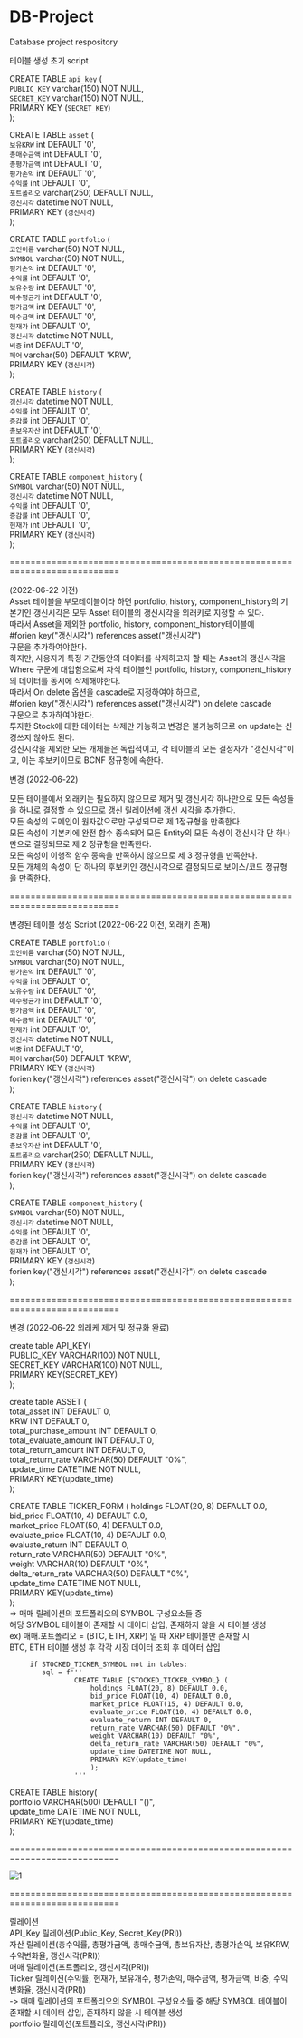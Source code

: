 # DB-Project
Database project respository

테이블 생성 초기 script

CREATE TABLE `api_key` (  
  `PUBLIC_KEY` varchar(150) NOT NULL,  
  `SECRET_KEY` varchar(150) NOT NULL,  
  PRIMARY KEY (`SECRET_KEY`)  
);  
  
CREATE TABLE `asset` (  
  `보유KRW` int DEFAULT '0',  
  `총매수금액` int DEFAULT '0',  
  `총평가금액` int DEFAULT '0',  
  `평가손익` int DEFAULT '0',  
  `수익률` int DEFAULT '0',  
  `포트폴리오` varchar(250) DEFAULT NULL,  
  `갱신시각` datetime NOT NULL,  
  PRIMARY KEY (`갱신시각`)  
);  
  
CREATE TABLE `portfolio` (  
  `코인이름` varchar(50) NOT NULL,  
  `SYMBOL` varchar(50) NOT NULL,  
  `평가손익` int DEFAULT '0',  
  `수익률` int DEFAULT '0',  
  `보유수량` int DEFAULT '0',   
  `매수평균가` int DEFAULT '0',  
  `평가금액` int DEFAULT '0',  
  `매수금액` int DEFAULT '0',  
  `현재가` int DEFAULT '0',  
  `갱신시각` datetime NOT NULL,  
  `비중` int DEFAULT '0',  
  `페어` varchar(50) DEFAULT 'KRW',  
  PRIMARY KEY (`갱신시각`)  
);  
  
CREATE TABLE `history` (  
  `갱신시각` datetime NOT NULL,  
  `수익률` int DEFAULT '0',  
  `증감률` int DEFAULT '0',  
  `총보유자산` int DEFAULT '0',  
  `포트폴리오` varchar(250) DEFAULT NULL,  
  PRIMARY KEY (`갱신시각`)  
);  
  
CREATE TABLE `component_history` (  
  `SYMBOL` varchar(50) NOT NULL,  
  `갱신시각` datetime NOT NULL,  
  `수익률` int DEFAULT '0',  
  `증감률` int DEFAULT '0',  
  `현재가` int DEFAULT '0',  
  PRIMARY KEY (`갱신시각`)  
);  
  
===========================================================================  
  
(2022-06-22 이전)  
Asset 테이블을 부모테이블이라 하면 portfolio, history, component_history의 기본기인 갱신시각은 모두 Asset 테이블의 갱신시각을 외래키로 지정할 수 있다.  
따라서 Asset을 제외한 portfolio, history, component_history테이블에  
  #forien key("갱신시각") references asset("갱신시각")  
구문을 추가하여야한다.  
하지만, 사용자가 특정 기간동안의 데이터를 삭제하고자 할 때는 Asset의 갱신시각을 Where 구문에 대입함으로써 자식 테이블인 portfolio, history, component_history의 데이터를 동시에 삭제해야한다.  
따라서 On delete 옵션을 cascade로 지정하여야 하므로,  
  #forien key("갱신시각") references asset("갱신시각") on delete cascade  
구문으로 추가하여야한다.  
투자한 Stock에 대한 데이터는 삭제만 가능하고 변경은 불가능하므로 on update는 신경쓰지 않아도 된다.  
갱신시각을 제외한 모든 개체들은 독립적이고, 각 테이블의 모든 결정자가 "갱신시각"이고, 이는 후보키이므로 BCNF 정규형에 속한다.  
  
변경 (2022-06-22)  
  
모든 테이블에서 외래키는 필요하지 않으므로 제거 및 갱신시각 하나만으로 모든 속성들을 하나로 결정할 수 있으므로 갱신 릴레이션에 갱신 시각을 추가한다.  
모든 속성의 도메인이 원자값으로만 구성되므로 제 1정규형을 만족한다.  
모든 속성이 기본키에 완전 함수 종속되어 모든 Entity의 모든 속성이 갱신시각 단 하나만으로 결정되므로 제 2 정규형을 만족한다.  
모든 속성이 이행적 함수 종속을 만족하지 않으므로 제 3 정규형을 만족한다.  
모든 개체의 속성이 단 하나의 후보키인 갱신시각으로 결정되므로 보이스/코드 정규형을 만족한다.  
  
===========================================================================  
  
변경된 테이블 생성 Script (2022-06-22 이전, 외래키 존재)  
  
CREATE TABLE `portfolio` (  
  `코인이름` varchar(50) NOT NULL,  
  `SYMBOL` varchar(50) NOT NULL,  
  `평가손익` int DEFAULT '0',  
  `수익률` int DEFAULT '0',  
  `보유수량` int DEFAULT '0',  
  `매수평균가` int DEFAULT '0',  
  `평가금액` int DEFAULT '0',  
  `매수금액` int DEFAULT '0',  
  `현재가` int DEFAULT '0',  
  `갱신시각` datetime NOT NULL,  
  `비중` int DEFAULT '0',  
  `페어` varchar(50) DEFAULT 'KRW',  
  PRIMARY KEY (`갱신시각`)  
  forien key("갱신시각") references asset("갱신시각") on delete cascade  
);  
  
CREATE TABLE `history` (  
  `갱신시각` datetime NOT NULL,  
  `수익률` int DEFAULT '0',  
  `증감률` int DEFAULT '0',  
  `총보유자산` int DEFAULT '0',  
  `포트폴리오` varchar(250) DEFAULT NULL,  
  PRIMARY KEY (`갱신시각`)  
  forien key("갱신시각") references asset("갱신시각") on delete cascade  
);  
  
CREATE TABLE `component_history` (  
  `SYMBOL` varchar(50) NOT NULL,  
  `갱신시각` datetime NOT NULL,  
  `수익률` int DEFAULT '0',  
  `증감률` int DEFAULT '0',  
  `현재가` int DEFAULT '0',  
  PRIMARY KEY (`갱신시각`)  
  forien key("갱신시각") references asset("갱신시각") on delete cascade  
);  

===========================================================================  

변경 (2022-06-22 외래케 제거 및 정규화 완료)

create table API_KEY(  
        PUBLIC_KEY VARCHAR(100) NOT NULL,  
        SECRET_KEY VARCHAR(100) NOT NULL,  
        PRIMARY KEY(SECRET_KEY)  
        );  
  
create table ASSET (  
       total_asset INT DEFAULT 0,  
       KRW INT DEFAULT 0,  
       total_purchase_amount INT DEFAULT 0,  
       total_evaluate_amount INT DEFAULT 0,  
       total_return_amount INT DEFAULT 0,  
       total_return_rate VARCHAR(50) DEFAULT "0%",  
       update_time DATETIME NOT NULL,  
       PRIMARY KEY(update_time)  
       );

 CREATE TABLE TICKER_FORM (
       holdings FLOAT(20, 8) DEFAULT 0.0,  
       bid_price FLOAT(10, 4) DEFAULT 0.0,  
       market_price FLOAT(50, 4) DEFAULT 0.0,  
       evaluate_price FLOAT(10, 4) DEFAULT 0.0,  
       evaluate_return INT DEFAULT 0,  
       return_rate VARCHAR(50) DEFAULT "0%",  
       weight VARCHAR(10) DEFAULT "0%",  
       delta_return_rate VARCHAR(50) DEFAULT "0%",  
       update_time DATETIME NOT NULL,  
       PRIMARY KEY(update_time)  
       );  
 => 매매 릴레이션의 포트폴리오의 SYMBOL 구성요소들 중   
      해당 SYMBOL 테이블이 존재할 시 데이터 삽입, 존재하지 않을 시 테이블 생성  
      ex) 매매.포트폴리오 = (BTC, ETH, XRP) 일 때 XRP 테이블만 존재할 시   
           BTC, ETH 테이블 생성 후 각각 시장 데이터 조회 후 데이터 삽입  
           
         if STOCKED_TICKER_SYMBOL not in tables:  
            sql = f'''  
                    CREATE TABLE {STOCKED_TICKER_SYMBOL} (  
                        holdings FLOAT(20, 8) DEFAULT 0.0,  
                        bid_price FLOAT(10, 4) DEFAULT 0.0,  
                        market_price FLOAT(15, 4) DEFAULT 0.0,  
                        evaluate_price FLOAT(10, 4) DEFAULT 0.0,  
                        evaluate_return INT DEFAULT 0,  
                        return_rate VARCHAR(50) DEFAULT "0%",  
                        weight VARCHAR(10) DEFAULT "0%",  
                        delta_return_rate VARCHAR(50) DEFAULT "0%",  
                        update_time DATETIME NOT NULL,  
                        PRIMARY KEY(update_time)  
                        );  
                    '''  
                
  
CREATE TABLE history(  
       portfolio VARCHAR(500) DEFAULT "()",  
       update_time DATETIME NOT NULL,  
       PRIMARY KEY(update_time)  
       );  
       
===========================================================================  
    
![1](https://user-images.githubusercontent.com/75199215/175197130-8a116a97-0404-4a25-a626-9759a82ddc40.png)

===========================================================================  
  
릴레이션  
API_Key 릴레이션(Public_Key, Secret_Key(PRI))  
자산 릴레이션(총수익률, 총평가금액, 총매수금액, 총보유자산, 총평가손익, 보유KRW, 수익변화율, 갱신시각(PRI))  
매매 릴레이션(포트폴리오, 갱신시각(PRI))  
Ticker 릴레이션(수익률, 현재가, 보유개수, 평가손익, 매수금액, 평가금액, 비중, 수익변화율, 갱신시각(PRI))  
    -> 매매 릴레이션의 포트폴리오의 SYMBOL 구성요소들 중 해당 SYMBOL 테이블이 존재할 시 데이터 삽입, 존재하지 않을 시 테이블 생성  
portfolio 릴레이션(포트폴리오, 갱신시각(PRI))  
  
